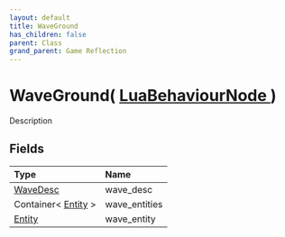 ```yaml
---
layout: default
title: WaveGround
has_children: false
parent: Class
grand_parent: Game Reflection
---
```

# WaveGround( [ LuaBehaviourNode ](/riftbreaker-wiki/docs/game-reflection/classes/lua_behaviour_node/) )
Description 

## Fields

| Type | Name |
|:----------|:--------------|
| [WaveDesc](/riftbreaker-wiki/docs/game-reflection/components/wave_desc/) | wave_desc |
| Container< [Entity](/riftbreaker-wiki/docs/game-reflection/classes/entity/) > | wave_entities |
| [Entity](/riftbreaker-wiki/docs/game-reflection/classes/entity/) | wave_entity |

